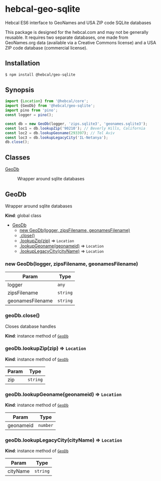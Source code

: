 # hebcal-geo-sqlite
Hebcal ES6 interface to GeoNames and USA ZIP code SQLite databases

This package is designed for the hebcal.com and may not be generally reusable.
It requires two separate databases, one made from GeoNames.org data (available
via a Creative Commons license) and a USA ZIP code database (commercial license).

## Installation
```bash
$ npm install @hebcal/geo-sqlite
```

## Synopsis
```js
import {Location} from '@hebcal/core';
import {GeoDb} from '@hebcal/geo-sqlite';
import pino from 'pino';
const logger = pino();

const db = new GeoDb(logger, 'zips.sqlite3', 'geonames.sqlite3');
const loc1 = db.lookupZip('90210'); // Beverly Hills, California
const loc2 = db.lookupGeoname(293397); // Tel Aviv
const loc3 = db.lookupLegacyCity('IL-Netanya');
db.close();
```

## Classes

<dl>
<dt><a href="#GeoDb">GeoDb</a></dt>
<dd><p>Wrapper around sqlite databases</p>
</dd>
</dl>


<a name="GeoDb"></a>

## GeoDb
Wrapper around sqlite databases

**Kind**: global class  

* [GeoDb](#GeoDb)
    * [new GeoDb(logger, zipsFilename, geonamesFilename)](#new_GeoDb_new)
    * [.close()](#GeoDb+close)
    * [.lookupZip(zip)](#GeoDb+lookupZip) ⇒ <code>Location</code>
    * [.lookupGeoname(geonameid)](#GeoDb+lookupGeoname) ⇒ <code>Location</code>
    * [.lookupLegacyCity(cityName)](#GeoDb+lookupLegacyCity) ⇒ <code>Location</code>

<a name="new_GeoDb_new"></a>

### new GeoDb(logger, zipsFilename, geonamesFilename)

| Param | Type |
| --- | --- |
| logger | <code>any</code> | 
| zipsFilename | <code>string</code> | 
| geonamesFilename | <code>string</code> | 

<a name="GeoDb+close"></a>

### geoDb.close()
Closes database handles

**Kind**: instance method of [<code>GeoDb</code>](#GeoDb)  
<a name="GeoDb+lookupZip"></a>

### geoDb.lookupZip(zip) ⇒ <code>Location</code>
**Kind**: instance method of [<code>GeoDb</code>](#GeoDb)  

| Param | Type |
| --- | --- |
| zip | <code>string</code> | 

<a name="GeoDb+lookupGeoname"></a>

### geoDb.lookupGeoname(geonameid) ⇒ <code>Location</code>
**Kind**: instance method of [<code>GeoDb</code>](#GeoDb)  

| Param | Type |
| --- | --- |
| geonameid | <code>number</code> | 

<a name="GeoDb+lookupLegacyCity"></a>

### geoDb.lookupLegacyCity(cityName) ⇒ <code>Location</code>
**Kind**: instance method of [<code>GeoDb</code>](#GeoDb)  

| Param | Type |
| --- | --- |
| cityName | <code>string</code> | 

